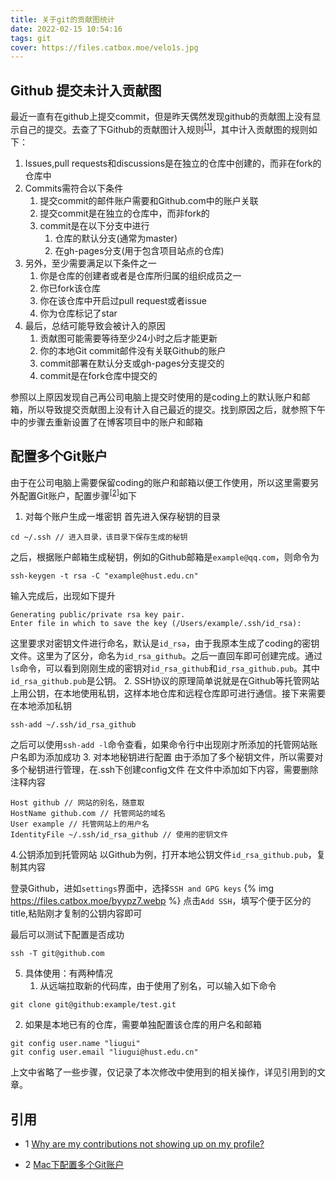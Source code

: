```yaml
---
title: 关于git的贡献图统计
date: 2022-02-15 10:54:16
tags: git
cover: https://files.catbox.moe/velo1s.jpg
---
```

## Github 提交未计入贡献图
最近一直有在github上提交commit，但是昨天偶然发现github的贡献图上没有显示自己的提交。去查了下Github的贡献图计入规则<sup>[[1]](#refer1)</sup>，其中计入贡献图的规则如下：
1. Issues,pull requests和discussions是在独立的仓库中创建的，而非在fork的仓库中
2. Commits需符合以下条件
   1. 提交commit的邮件账户需要和Github.com中的账户关联
   2. 提交commit是在独立的仓库中，而非fork的
   3. commit是在以下分支中进行
      1. 仓库的默认分支(通常为master)
      2. 在gh-pages分支(用于包含项目站点的仓库)
3. 另外，至少需要满足以下条件之一
   1. 你是仓库的创建者或者是仓库所归属的组织成员之一
   2. 你已fork该仓库
   3. 你在该仓库中开启过pull request或者issue
   4. 你为仓库标记了star
4. 最后，总结可能导致会被计入的原因
   1. 贡献图可能需要等待至少24小时之后才能更新
   2. 你的本地Git commit邮件没有关联Github的账户
   3. commit部署在默认分支或gh-pages分支提交的
   4. commit是在fork仓库中提交的
   
参照以上原因发现自己再公司电脑上提交时使用的是coding上的默认账户和邮箱，所以导致提交贡献图上没有计入自己最近的提交。找到原因之后，就参照下午中的步骤去重新设置了在博客项目中的账户和邮箱
## 配置多个Git账户
由于在公司电脑上需要保留coding的账户和邮箱以便工作使用，所以这里需要另外配置Git账户，配置步骤<sup>[[2]](#refer2)</sup>如下
1. 对每个账户生成一堆密钥
首先进入保存秘钥的目录
```
cd ~/.ssh // 进入目录，该目录下保存生成的秘钥
```
之后，根据账户邮箱生成秘钥，例如的Github邮箱是`example@qq.com`，则命令为
```
ssh-keygen -t rsa -C "example@hust.edu.cn"
```
输入完成后，出现如下提升
```
Generating public/private rsa key pair.
Enter file in which to save the key (/Users/example/.ssh/id_rsa):
```
这里要求对密钥文件进行命名，默认是`id_rsa`，由于我原本生成了coding的密钥文件。这里为了区分，命名为`id_rsa_github`。之后一直回车即可创建完成。通过`ls`命令，可以看到刚刚生成的密钥对`id_rsa_github`和`id_rsa_github.pub`。其中`id_rsa_github.pub`是公钥。
2. SSH协议的原理简单说就是在Github等托管网站上用公钥，在本地使用私钥，这样本地仓库和远程仓库即可进行通信。接下来需要在本地添加私钥
```
ssh-add ~/.ssh/id_rsa_github
```
之后可以使用`ssh-add -l`命令查看，如果命令行中出现刚才所添加的托管网站账户名即为添加成功
3. 对本地秘钥进行配置
由于添加了多个秘钥文件，所以需要对多个秘钥进行管理，在.ssh下创建config文件
在文件中添加如下内容，需要删除注释内容
```
Host github // 网站的别名，随意取
HostName github.com // 托管网站的域名
User example // 托管网站上的用户名
IdentityFile ~/.ssh/id_rsa_github // 使用的密钥文件
```
4.公钥添加到托管网站
以Github为例，打开本地公钥文件`id_rsa_github.pub`，复制其内容

登录Github，进如`settings`界面中，选择`SSH and GPG keys`
{% img https://files.catbox.moe/byypz7.webp %}
点击`Add SSH`，填写个便于区分的title,粘贴刚才复制的公钥内容即可

最后可以测试下配置是否成功
```
ssh -T git@github.com
```

5. 具体使用：有两种情况
   1. 从远端拉取新的代码库，由于使用了别名，可以输入如下命令
```
git clone git@github:example/test.git
```
   2. 如果是本地已有的仓库，需要单独配置该仓库的用户名和邮箱
```
git config user.name "liugui"
git config user.email "liugui@hust.edu.cn"
```

上文中省略了一些步骤，仅记录了本次修改中使用到的相关操作，详见引用到的文章。

## 引用

<div id="refer1"></div>

- 1 [Why are my contributions not showing up on my profile?](https://docs.github.com/en/account-and-profile/setting-up-and-managing-your-github-profile/managing-contribution-graphs-on-your-profile/why-are-my-contributions-not-showing-up-on-my-profile)

<div id="refer2"></div>

- 2 [Mac下配置多个Git账户](https://segmentfault.com/a/1190000016269686)